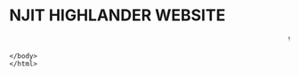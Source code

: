 
  <!DOCTYPE html>
  <html>
  <body>
    
  <h1>NJIT HIGHLANDER WEBSITE </h1>
    <marquee> WELCOME</marquee>
    
    
    </body>
    </html>
    
